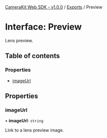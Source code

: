 [CameraKit Web SDK - v1.0.0](../README.md) / [Exports](../modules.md) / Preview

# Interface: Preview

Lens preview.

## Table of contents

### Properties

- [imageUrl](Preview.md#imageurl)

## Properties

### imageUrl

• **imageUrl**: `string`

Link to a lens preview image.
